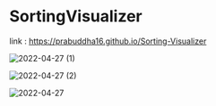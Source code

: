 # SortingVisualizer

link : https://prabuddha16.github.io/Sorting-Visualizer

![2022-04-27 (1)](https://user-images.githubusercontent.com/63943167/165508318-0d152494-1fe2-4644-96c2-0a8372f5ad73.png)

![2022-04-27 (2)](https://user-images.githubusercontent.com/63943167/165508335-0ae3f37c-9400-4961-a1b6-7ab056414e9e.png)

![2022-04-27](https://user-images.githubusercontent.com/63943167/165508337-c3660000-0901-4215-a03d-62825b05408e.png)
